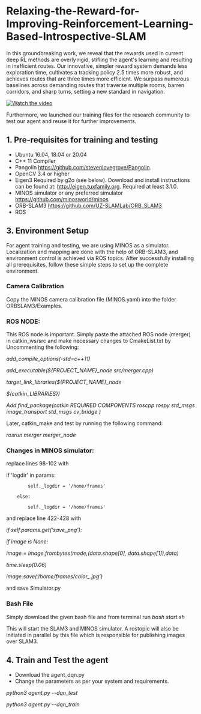# Relaxing-the-Reward-for-Improving-Reinforcement-Learning-Based-Introspective-SLAM

In this groundbreaking work, we reveal that the rewards used in current deep RL methods are overly rigid, stifling the agent's learning and resulting in inefficient routes. Our innovative, simpler reward system demands less exploration time, cultivates a tracking policy 2.5 times more robust, and achieves routes that are three times more efficient. We surpass numerous baselines across demanding routes that traverse multiple rooms, barren corridors, and sharp turns, setting a new standard in navigation.

[![Watch the video](https://img.youtube.com/vi/qB6MFKiqQSo/hqdefault.jpg)](https://youtu.be/qB6MFKiqQSo)


Furthermore, we launched our training files for the research community to test our agent and reuse it for further improvements. 


## 1. Pre-requisites for training and testing

* Ubuntu 16.04, 18.04 or 20.04
* C++ 11 Compiler
* Pangolin 
https://github.com/stevenlovegrove/Pangolin.
* OpenCV 3.4 or higher
* Eigen3
Required by g2o (see below). Download and install instructions can be found at: http://eigen.tuxfamily.org. Required at least 3.1.0.
* MINOS simulator or any preferred simulator
https://github.com/minosworld/minos
* ORB-SLAM3
https://github.com/UZ-SLAMLab/ORB_SLAM3
* ROS

## 3. Environment Setup

For agent training and testing, we are using MINOS as a simulator. Localization and mapping are done with the help of ORB-SLAM3, and environment control is achieved via ROS topics. After successfully installing all prerequisites, follow these simple steps to set up the complete environment. 

### Camera Calibration

Copy the MINOS camera calibration file (MINOS.yaml) into the folder ORBSLAM3/Examples. 

### ROS NODE: 

This ROS node is important. Simply paste the attached ROS node (merger) in catkin_ws/src and make necessary changes to CmakeList.txt by Uncommenting the following:

*add_compile_options(-std=c++11)*

*add_executable(${PROJECT_NAME}_node src/merger.cpp)*

*target_link_libraries(${PROJECT_NAME}_node*
  
  *${catkin_LIBRARIES})*

*Add find_package(catkin REQUIRED COMPONENTS
  roscpp
  rospy
  std_msgs
image_transport
std_msgs
cv_bridge
)*


Later, catkin_make and test by running the following command:
 
*rosrun merger merger_node*

### Changes in MINOS simulator:

replace lines 98-102 with

if 'logdir' in params:

            self._logdir = '/home/frames'
            
        else:
            
            self._logdir = '/home/frames'


and replace line 422-428 with

*if self.params.get(‘save_png’):*

  *if image is None:*

  *image = Image.frombytes(mode,(data.shape[0], data.shape[1]),data)*

  *time.sleep(0.06)*

  *image.save(‘/home/frames/color_.jpg’)*

and save Simulator.py

### Bash File

Simply download the given bash file and from terminal run *bash start.sh*

This will start the SLAM3 and MINOS simulator. A rostopic will also be initiated in parallel by this file which is responsible for publishing images over SLAM3. 


## 4. Train and Test the agent

* Download the agent_dqn.py 
* Change the parameters as per your system and requirements.
  

*python3 agent.py --dqn_test*

*python3 agent.py --dqn_train*





